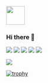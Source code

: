 <img src="https://github.com/Hitsuki9/Hitsuki9/raw/master/balloon.gif" width="50">

### Hi there 👋

![](https://img.shields.io/badge/-JavaScript-%23F7DF1E?style=flat-square&logo=JavaScript&logoColor=fff)
![](https://img.shields.io/badge/-TypeScript-%23007ACC?style=flat-square&logo=TypeScript&logoColor=fff)
![](https://img.shields.io/badge/-Node.js-%23339933?style=flat-square&logo=Node.js&logoColor=fff)
![](https://img.shields.io/badge/-React-%2361DAFB?style=flat-square&logo=React&logoColor=fff)
![](https://img.shields.io/badge/-Vue.js-%234FC08D?style=flat-square&logo=Vue.js&logoColor=fff)

<img src="https://github-readme-stats.vercel.app/api?username=Hitsuki9&show_icons=true">

[![trophy](https://github-profile-trophy.vercel.app/?username=Hitsuki9)](https://github.com/ryo-ma/github-profile-trophy)
